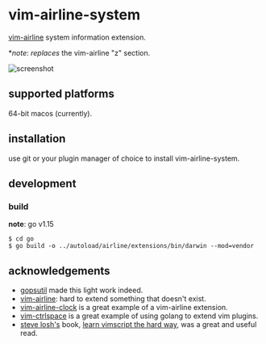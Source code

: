 vim-airline-system
==================

[vim-airline](https://github.com/vim-airline/vim-airline) system information extension.

**note*: _replaces_ the vim-airline "z" section.

![screenshot](https://raw.github.com/ratmav/vim-airline-system/master/screenshot.png)

## supported platforms

64-bit macos (currently).

## installation

use git or your plugin manager of choice to install vim-airline-system.

## development

### build

**note**: go v1.15

```shell
$ cd go
$ go build -o ../autoload/airline/extensions/bin/darwin --mod=vendor
```

## acknowledgements

* [gopsutil](https://github.com/shirou/gopsutil/) made this light work indeed.
* [vim-airline](https://github.com/vim-airline/vim-airline): hard to extend something that doesn't exist.
* [vim-airline-clock](https://github.com/enricobacis/vim-airline-clock) is a great example of a vim-airline extension.
* [vim-ctrlspace](https://github.com/vim-ctrlspace/vim-ctrlspace) is a great example of using golang to extend vim plugins.
* [steve losh's](https://stevelosh.com/) book, [learn vimscript the hard way](https://learnvimscriptthehardway.stevelosh.com/), was a great and useful read.
